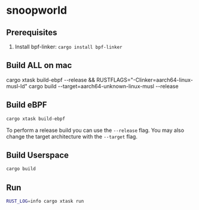 # snoopworld

## Prerequisites

1. Install bpf-linker: `cargo install bpf-linker`

## Build ALL on mac
cargo xtask build-ebpf --release && RUSTFLAGS="-Clinker=aarch64-linux-musl-ld" cargo build --target=aarch64-unknown-linux-musl --release

## Build eBPF

```bash
cargo xtask build-ebpf
```

To perform a release build you can use the `--release` flag.
You may also change the target architecture with the `--target` flag.

## Build Userspace

```bash
cargo build
```

## Run

```bash
RUST_LOG=info cargo xtask run
```
